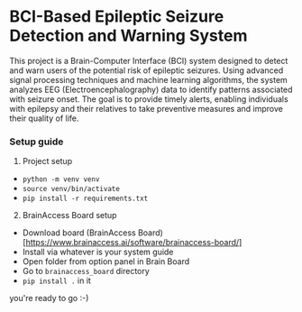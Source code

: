 # BCI-Based Epileptic Seizure Detection and Warning System

This project is a Brain-Computer Interface (BCI) system designed to detect and warn users of the potential risk of epileptic seizures. Using advanced signal processing techniques and machine learning algorithms, the system analyzes EEG (Electroencephalography) data to identify patterns associated with seizure onset. The goal is to provide timely alerts, enabling individuals with epilepsy and their relatives to take preventive measures and improve their quality of life.


### Setup guide
1. Project setup
* `python -m venv venv`
* `source venv/bin/activate`
* `pip install -r requirements.txt`

2. BrainAccess Board setup
* Download board (BrainAccess Board)[https://www.brainaccess.ai/software/brainaccess-board/]
* Install via whatever is your system guide
* Open folder from option panel in Brain Board
* Go to `brainaccess_board` directory
* `pip install .` in it

you're ready to go :-)


